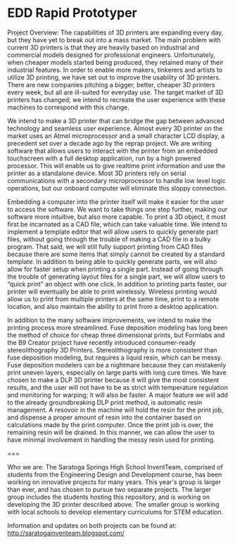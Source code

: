 EDD Rapid Prototyper
===

Project Overview:
The capabilities of 3D printers are expanding every day, but they have yet to break out into a mass market. The main problem with current 3D printers is that they are heavily based on industrial and commercial models designed for professional engineers. Unfortunately, when cheaper models started being produced, they retained many of their industrial features. In order to enable more makers, tinkerers and artists to utilize 3D printing, we have set out to improve the usability of 3D printers. There are new companies pitching a bigger, better, cheaper 3D printers every week, but all are ill-suited for everyday use. The target market of 3D printers has changed; we intend to recreate the user experience with these machines to correspond with this change.

We intend to make a 3D printer that can bridge the gap between advanced technology and seamless user experience. Almost every 3D printer on the market uses an Atmel microprocessor and a small character LCD display, a precedent set over a decade ago by the reprap project. We are writing software that allows users to interact with the printer from an embedded touchscreen with a full desktop application, run by a high powered processor. This will enable us to give realtime print information and use the printer as a standalone device. Most 3D printers rely on serial communications with a secondary microprocessor to handle low level logic operations, but our onboard computer will eliminate this sloppy connection.

Embedding a computer into the printer itself will make it easier for the user to access the software. We want to take things one step further, making our software more intuitive, but also more capable. To print a 3D object, it must first be incarnated as a CAD file, which can take valuable time. We intend to implement a template editor that will allow users to quickly generate part files, without going through the trouble of making a CAD file in a bulky program. That said, we will still fully support printing from CAD files because there are some items that simply cannot be created by a standard template. In addition to being able to quickly generate parts, we will also allow for faster setup when printing a single part. Instead of going through the trouble of generating layout files for a single part, we will allow users to “quick print” an object with one click. In addition to printing parts faster, our printer will eventually be able to print wirelessly. Wireless printing would allow us to print from multiple printers at the same time, print to a remote location, and also maintain the ability to print from a desktop application.

In addition to the many software improvements, we intend to make the printing process more streamlined. Fuse deposition modeling has long been the method of choice for cheap three dimensional prints, but Formlabs and the B9 Creator project have recently introduced consumer-ready stereolithography 3D Printers. Stereolithography is more consistent than fuse deposition modeling, but requires a liquid resin, which can be messy. Fuse deposition modelers can be a nightmare because they can mistakenly print uneven layers, especially on large parts with long cure times. We have chosen to make a DLP 3D printer because it will give the most consistent results, and the user will not have to be as strict with temperature regulation and monitoring for warping; it will also be faster. A major feature we will add to the already groundbreaking DLP print method, is automatic resin management. A resovoir in the machine will hold the resin for the print job, and dispense a proper amount of resin into the container based on calculations made by the print computer. Once the print job is over, the remaining resin will be drained. In this manner, we can allow the user to have minimal involvement in handling the messy resin used for printing.

===

Who we are:
The Saratoga Springs High School InventTeam, comprised of students from the Engineering Design and Development course, has been working on innovative projects for many years. This year's group is larger than ever, and has chosen to pursue two separate projects. The larger group includes the students hosting this repository, and is working on developing the 3D printer described above. The smaller group is working with local schools to develop elementary curriculums for STEM education.

Information and updates on both projects can be found at: http://saratogainventeam.blogspot.com/
